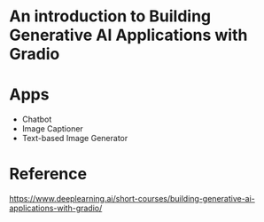 # An introduction to Building Generative AI Applications with Gradio

# Apps
- Chatbot
- Image Captioner
- Text-based Image Generator

# Reference
https://www.deeplearning.ai/short-courses/building-generative-ai-applications-with-gradio/
